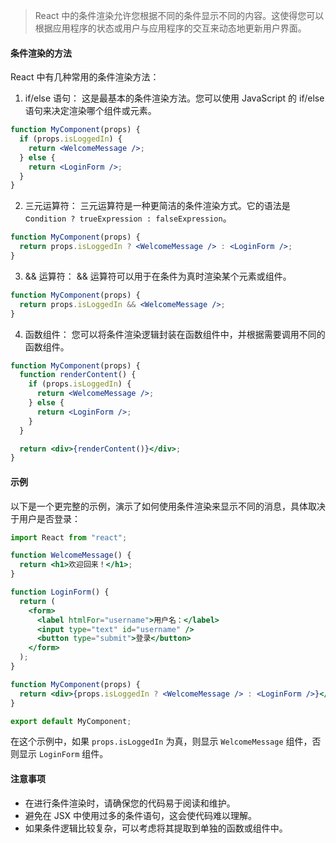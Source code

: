 > React 中的条件渲染允许您根据不同的条件显示不同的内容。这使得您可以根据应用程序的状态或用户与应用程序的交互来动态地更新用户界面。

#### 条件渲染的方法

React 中有几种常用的条件渲染方法：

1. if/else 语句： 这是最基本的条件渲染方法。您可以使用 JavaScript 的 if/else 语句来决定渲染哪个组件或元素。

```jsx
function MyComponent(props) {
  if (props.isLoggedIn) {
    return <WelcomeMessage />;
  } else {
    return <LoginForm />;
  }
}
```

2. 三元运算符： 三元运算符是一种更简洁的条件渲染方式。它的语法是 c`ondition ? trueExpression : falseExpression`。

```jsx
function MyComponent(props) {
  return props.isLoggedIn ? <WelcomeMessage /> : <LoginForm />;
}
```

3. && 运算符： && 运算符可以用于在条件为真时渲染某个元素或组件。

```jsx
function MyComponent(props) {
  return props.isLoggedIn && <WelcomeMessage />;
}
```

4. 函数组件： 您可以将条件渲染逻辑封装在函数组件中，并根据需要调用不同的函数组件。

```jsx
function MyComponent(props) {
  function renderContent() {
    if (props.isLoggedIn) {
      return <WelcomeMessage />;
    } else {
      return <LoginForm />;
    }
  }

  return <div>{renderContent()}</div>;
}
```

#### 示例

以下是一个更完整的示例，演示了如何使用条件渲染来显示不同的消息，具体取决于用户是否登录：

```jsx
import React from "react";

function WelcomeMessage() {
  return <h1>欢迎回来！</h1>;
}

function LoginForm() {
  return (
    <form>
      <label htmlFor="username">用户名：</label>
      <input type="text" id="username" />
      <button type="submit">登录</button>
    </form>
  );
}

function MyComponent(props) {
  return <div>{props.isLoggedIn ? <WelcomeMessage /> : <LoginForm />}</div>;
}

export default MyComponent;
```

在这个示例中，如果 `props.isLoggedIn` 为真，则显示 `WelcomeMessage` 组件，否则显示 `LoginForm` 组件。

#### 注意事项

- 在进行条件渲染时，请确保您的代码易于阅读和维护。
- 避免在 JSX 中使用过多的条件语句，这会使代码难以理解。
- 如果条件逻辑比较复杂，可以考虑将其提取到单独的函数或组件中。
